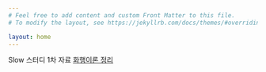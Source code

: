 ```yaml
---
# Feel free to add content and custom Front Matter to this file.
# To modify the layout, see https://jekyllrb.com/docs/themes/#overriding-theme-defaults

layout: home
---
```

Slow 스터디 1차 자료
[화행이론 정리](./data/speech_act.pdf) 

